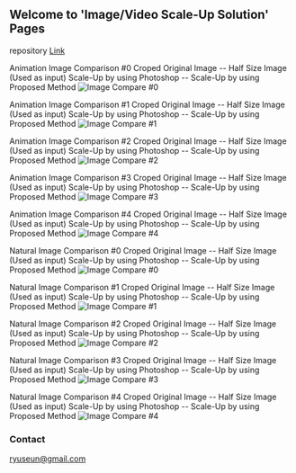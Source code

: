 ## Welcome to 'Image/Video Scale-Up Solution' Pages

repository
[Link](https://github.com/ryuseun/solution_scaleup)


Animation Image Comparison #0
Croped Original Image       -- Half Size Image (Used as input)
Scale-Up by using Photoshop -- Scale-Up by using Proposed Method
![Image Compare #0](./output_aa0.jpg)

Animation Image Comparison #1
Croped Original Image       -- Half Size Image (Used as input)
Scale-Up by using Photoshop -- Scale-Up by using Proposed Method
![Image Compare #1](./output_aa1.jpg)

Animation Image Comparison #2
Croped Original Image       -- Half Size Image (Used as input)
Scale-Up by using Photoshop -- Scale-Up by using Proposed Method
![Image Compare #2](./output_aa2.jpg)

Animation Image Comparison #3
Croped Original Image       -- Half Size Image (Used as input)
Scale-Up by using Photoshop -- Scale-Up by using Proposed Method
![Image Compare #3](./output_aa3.jpg)

Animation Image Comparison #4
Croped Original Image       -- Half Size Image (Used as input)
Scale-Up by using Photoshop -- Scale-Up by using Proposed Method
![Image Compare #4](./output_aa4.jpg)

Natural Image Comparison #0
Croped Original Image       -- Half Size Image (Used as input)
Scale-Up by using Photoshop -- Scale-Up by using Proposed Method
![Image Compare #0](./output_bb0.jpg)

Natural Image Comparison #1
Croped Original Image       -- Half Size Image (Used as input)
Scale-Up by using Photoshop -- Scale-Up by using Proposed Method
![Image Compare #1](./output_bb1.jpg)

Natural Image Comparison #2
Croped Original Image       -- Half Size Image (Used as input)
Scale-Up by using Photoshop -- Scale-Up by using Proposed Method
![Image Compare #2](./output_bb2.jpg)

Natural Image Comparison #3
Croped Original Image       -- Half Size Image (Used as input)
Scale-Up by using Photoshop -- Scale-Up by using Proposed Method
![Image Compare #3](./output_bb3.jpg)

Natural Image Comparison #4
Croped Original Image       -- Half Size Image (Used as input)
Scale-Up by using Photoshop -- Scale-Up by using Proposed Method
![Image Compare #4](./output_bb4.jpg)


### Contact
ryuseun@gmail.com
